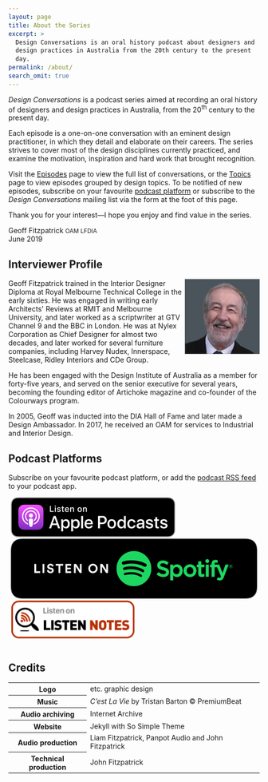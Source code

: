 ```yaml
---
layout: page
title: About the Series
excerpt: >
  Design Conversations is an oral history podcast about designers and 
  design practices in Australia from the 20th century to the present
  day.
permalink: /about/
search_omit: true
---
```


*Design Conversations* is a podcast series aimed at recording an oral
history of designers and design practices in Australia, from the
20<sup>th</sup> century to the present day.

Each episode is a one-on-one conversation with an eminent design
practitioner, in which they detail and elaborate on their careers. The
series strives to cover most of the design disciplines currently
practiced, and examine the motivation, inspiration and hard work that
brought recognition.

Visit the [Episodes](/episodes) page to view the full list of
conversations, or the [Topics](/topics) page to view episodes grouped
by design topics. To be notified of new episodes, subscribe on your 
favourite [podcast platform](#podcast-platforms) or subscribe to the 
*Design Conversations* mailing list via the form at the foot of this 
page.

Thank you for your interest—I hope you enjoy and find value in the
series.

Geoff Fitzpatrick <small>OAM LFDIA</small><br />
June 2019

## Interviewer Profile

<img class="author-avatar" style="float: right" src="/images/author_geoff_fitzpatrick.jpg" alt="Geoff Fitzpatrick photo">

Geoff Fitzpatrick trained in the Interior Designer Diploma at Royal
Melbourne Technical College in the early sixties. He was engaged in
writing early Architects' Reviews at RMIT and Melbourne University, and
later worked as a scriptwriter at GTV Channel 9 and the BBC in London.
He was at Nylex Corporation as Chief Designer for almost two decades,
and later worked for several furniture companies, including Harvey
Nudex, Innerspace, Steelcase, Ridley Interiors and CDe Group.

He has been engaged with the Design Institute of Australia as a member
for forty-five years, and served on the senior executive for several
years, becoming the founding editor of Artichoke magazine and co-founder
of the Colourways program.

In 2005, Geoff was inducted into the DIA Hall of Fame and later made a
Design Ambassador. In 2017, he received an OAM for services to Industrial
and Interior Design.

## Podcast Platforms

Subscribe on your favourite podcast platform, or add the
[podcast RSS feed](/podcast.xml) to your podcast app.

<div style="margin-bottom: 40px; display: block">

  <a href="https://podcasts.apple.com/us/podcast/design-conversations/id1591996555"
    title="Listen on Apple Podcasts" target="blank" style="float: left; margin: 0 5px 0 5px">
    <img loading="lazy" src="/images/listen-on-apple-podcasts-en-us.svg" alt="Listen on Apple Podcasts"
      style="height: 80px" />
  </a>

  <a href="https://open.spotify.com/show/6LwyXwj6Z5bGUj0KZ00CpS"
    title="Listen on Spotify" target="blank" style="float: left; margin: 0 5px 0 5px">
    <img loading="lazy" src="/images/spotify-podcast-badge-blk-grn-330x80.svg" alt="Listen on Spotify"
      style="height: 80x" />
  </a>

  <a href="https://www.listennotes.com/podcasts/design-conversations-geoff-fitzpatrick-zgABdLfUr1l/"
    title="Design Conversations | Listen Notes" target="blank" style="margin: 0 5px 0 5px">
    <img loading="lazy" src="/images/listen-notes-podcast-badge.png"
      alt="Design Conversations | Listen Notes" style="height: 80px" />
  </a>

</div>

## Credits

<table>
  <tbody>
    <tr>
      <th>Logo</th>
      <td>etc. graphic design</td>
    </tr>
    <tr>
      <th>Music</th>
      <td><i>C’est La Vie</i> by Tristan Barton &#169; PremiumBeat</td>
    </tr>
    <tr>
      <th>Audio archiving</th>
      <td>Internet Archive</td>
    </tr>
    <tr>
      <th>Website</th>
      <td>Jekyll with So Simple Theme</td>
    </tr>
    <tr>
      <th>Audio production</th>
      <td>Liam Fitzpatrick, Panpot Audio and John Fitzpatrick</td>
    </tr>
    <tr>
      <th>Technical production</th>
      <td>John Fitzpatrick</td>
    </tr>
  </tbody>
</table>
